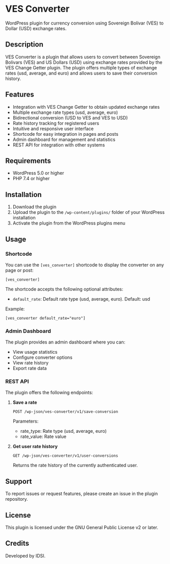 # VES Converter

WordPress plugin for currency conversion using Sovereign Bolivar (VES) to Dollar (USD) exchange rates.

## Description

VES Converter is a plugin that allows users to convert between Sovereign Bolivars (VES) and US Dollars (USD) using exchange rates provided by the VES Change Getter plugin. The plugin offers multiple types of exchange rates (usd, average, and euro) and allows users to save their conversion history.

## Features

- Integration with VES Change Getter to obtain updated exchange rates
- Multiple exchange rate types (usd, average, euro)
- Bidirectional conversion (USD to VES and VES to USD)
- Rate history tracking for registered users
- Intuitive and responsive user interface
- Shortcode for easy integration in pages and posts
- Admin dashboard for management and statistics
- REST API for integration with other systems

## Requirements

- WordPress 5.0 or higher
- PHP 7.4 or higher

## Installation

1. Download the plugin
2. Upload the plugin to the `/wp-content/plugins/` folder of your WordPress installation
3. Activate the plugin from the WordPress plugins menu

## Usage

### Shortcode

You can use the `[ves_converter]` shortcode to display the converter on any page or post:

```
[ves_converter]
```

The shortcode accepts the following optional attributes:

- `default_rate`: Default rate type (usd, average, euro). Default: usd

Example:
```
[ves_converter default_rate="euro"]
```

### Admin Dashboard

The plugin provides an admin dashboard where you can:

- View usage statistics
- Configure converter options
- View rate history
- Export rate data

### REST API

The plugin offers the following endpoints:

1. **Save a rate**
   ```
   POST /wp-json/ves-converter/v1/save-conversion
   ```
   Parameters:
   - rate_type: Rate type (usd, average, euro)
   - rate_value: Rate value

2. **Get user rate history**
   ```
   GET /wp-json/ves-converter/v1/user-conversions
   ```
   Returns the rate history of the currently authenticated user.

## Support

To report issues or request features, please create an issue in the plugin repository.

## License

This plugin is licensed under the GNU General Public License v2 or later.

## Credits

Developed by IDSI. 